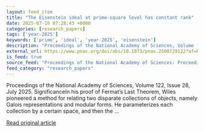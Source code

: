 ```yaml
---
layout: feed_item
title: "The Eisenstein ideal at prime-square level has constant rank"
date: 2025-07-16 07:28:43 +0000
categories: [research_papers]
tags: ['year-2025']
keywords: ['prime', 'ideal', 'year-2025', 'eisenstein']
description: "Proceedings of the National Academy of Sciences, Volume 122, Issue 28, July 2025"
external_url: https://www.pnas.org/doi/abs/10.1073/pnas.2500729122?af=R
is_feed: true
source_feed: "Proceedings of the National Academy of Sciences: Proceedings of the National Academy of Sciences: Table of Contents"
feed_category: "research_papers"
---
```


Proceedings of the National Academy of Sciences, Volume 122, Issue 28, July 2025. SignificanceIn his proof of Fermat’s Last Theorem, Wiles pioneered a method for relating two disparate collections of objects, namely Galois representations and modular forms. He parameterizes each collection by a certain space, and then the ...

[Read original article](https://www.pnas.org/doi/abs/10.1073/pnas.2500729122?af=R)
